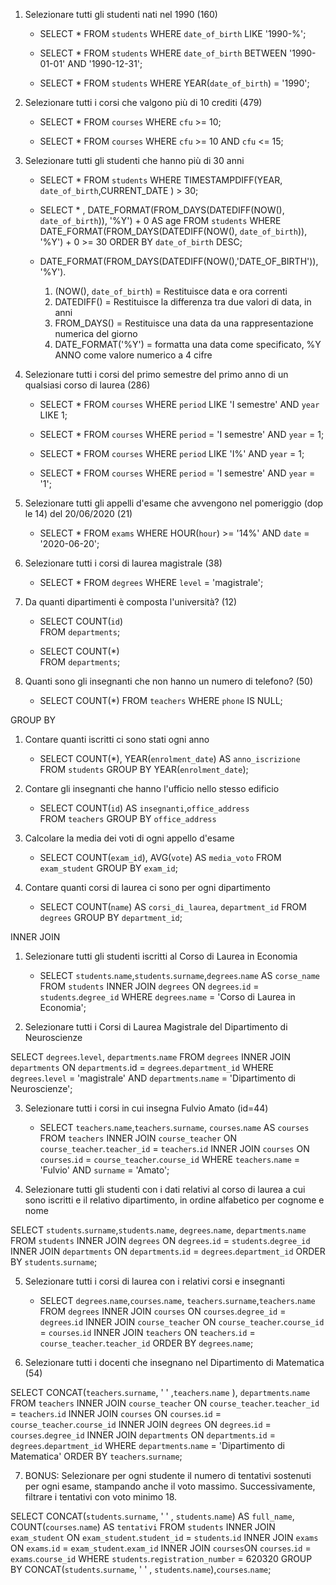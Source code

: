 1. Selezionare tutti gli studenti nati nel 1990 (160)

    -   SELECT * 
        FROM `students` 
        WHERE `date_of_birth` LIKE '1990-%';

    -   SELECT * 
        FROM `students` 
        WHERE `date_of_birth` 
        BETWEEN '1990-01-01' AND '1990-12-31';

    -   SELECT * 
        FROM `students` 
        WHERE YEAR(`date_of_birth`) = '1990';

2. Selezionare tutti i corsi che valgono più di 10 crediti (479)

    -   SELECT * 
        FROM `courses` 
        WHERE `cfu` >= 10;

    -   SELECT * 
        FROM `courses` 
        WHERE `cfu` >= 10 AND `cfu` <= 15;

3. Selezionare tutti gli studenti che hanno più di 30 anni

    -   SELECT * 
        FROM `students` 
        WHERE TIMESTAMPDIFF(YEAR, `date_of_birth`,CURRENT_DATE ) > 30;

    -   SELECT * , DATE_FORMAT(FROM_DAYS(DATEDIFF(NOW(), `date_of_birth`)),     '%Y') + 0 AS age 
        FROM `students` 
        WHERE DATE_FORMAT(FROM_DAYS(DATEDIFF(NOW(), `date_of_birth`)), '%Y') + 0 >= 30 
        ORDER BY `date_of_birth` DESC;

    - DATE_FORMAT(FROM_DAYS(DATEDIFF(NOW(),'DATE_OF_BIRTH')), '%Y').
        1. (NOW(), `date_of_birth`) = Restituisce data e ora correnti
        2. DATEDIFF() = Restituisce la differenza tra due valori di data, in anni
        3. FROM_DAYS() = Restituisce una data da una rappresentazione numerica del giorno
        4. DATE_FORMAT('%Y') = formatta una data come specificato, %Y  ANNO come valore numerico a 4 cifre

    

4. Selezionare tutti i corsi del primo semestre del primo anno di un qualsiasi corso di laurea (286)

    -   SELECT * 
        FROM `courses` 
        WHERE `period` LIKE 'I semestre' 
        AND `year` LIKE 1;

    -   SELECT * 
        FROM `courses` 
        WHERE `period` = 'I semestre' 
        AND `year` = 1;

    -   SELECT * 
        FROM `courses` 
        WHERE `period` LIKE 'I%' 
        AND `year` = 1;

    -   SELECT * 
        FROM `courses` 
        WHERE `period` = 'I semestre' 
        AND `year` = '1';

5. Selezionare tutti gli appelli d'esame che avvengono nel pomeriggio (dop le 14) del 20/06/2020 (21)

    -   SELECT * 
        FROM `exams` 
        WHERE HOUR(`hour`) >= '14%' 
        AND `date` = '2020-06-20';

6. Selezionare tutti i corsi di laurea magistrale (38)

    -   SELECT * 
        FROM `degrees` 
        WHERE `level` = 'magistrale';   

7. Da quanti dipartimenti è composta l'università? (12)

    -   SELECT COUNT(`id`)   
        FROM `departments`;

    -   SELECT COUNT(*)  
        FROM `departments`;

8. Quanti sono gli insegnanti che non hanno un numero di telefono? (50)

    -   SELECT COUNT(*) 
        FROM `teachers` 
        WHERE `phone` IS NULL;

<!-- ////////////////////////////////////////////////////////////////////// -->

GROUP BY

1. Contare quanti iscritti ci sono stati ogni anno

    -   SELECT COUNT(*), YEAR(`enrolment_date`) AS `anno_iscrizione` 
        FROM `students`
        GROUP BY  YEAR(`enrolment_date`);

2. Contare gli insegnanti che hanno l'ufficio nello stesso edificio

    -   SELECT COUNT(`id`) AS `insegnanti`,`office_address`  
        FROM `teachers`
        GROUP BY `office_address`
        <!-- HAVING COUNT(`id`) > 1; -->

3. Calcolare la media dei voti di ogni appello d'esame

    -   SELECT COUNT(`exam_id`), AVG(`vote`) AS `media_voto` 
        FROM `exam_student`
        GROUP BY `exam_id`;

4. Contare quanti corsi di laurea ci sono per ogni dipartimento

    -   SELECT COUNT(`name`) AS `corsi_di_laurea`, `department_id`
        FROM `degrees`
        GROUP BY `department_id`;

<!-- ////////////////////////////////////////////////////////////////////// -->

INNER JOIN

1. Selezionare tutti gli studenti iscritti al Corso di Laurea in Economia

    -   SELECT `students`.`name`,`students`.`surname`,`degrees`.`name` AS       `corse_name`
        FROM `students` 
        INNER JOIN `degrees`
        ON `degrees`.`id` = `students`.`degree_id`
        WHERE `degrees`.`name` = 'Corso di Laurea in Economia';

2. Selezionare tutti i Corsi di Laurea Magistrale del Dipartimento di
Neuroscienze

SELECT `degrees`.`level`, `departments`.`name` 
FROM `degrees`
INNER JOIN `departments`
ON `departments`.id = `degrees`.`department_id`
WHERE `degrees`.`level` = 'magistrale' 
AND `departments`.`name` = 'Dipartimento di Neuroscienze';

3. Selezionare tutti i corsi in cui insegna Fulvio Amato (id=44)

    -   SELECT `teachers`.`name`,`teachers`.`surname`, `courses`.`name` AS `courses` 
        FROM `teachers`
        INNER JOIN `course_teacher`
        ON `course_teacher`.`teacher_id` = `teachers`.`id`
        INNER JOIN `courses`
        ON `courses`.`id` = `course_teacher`.`course_id`
        WHERE `teachers`.`name` = 'Fulvio' AND `surname` = 'Amato';

4. Selezionare tutti gli studenti con i dati relativi al corso di laurea a cui
sono iscritti e il relativo dipartimento, in ordine alfabetico per cognome e
nome

SELECT `students`.`surname`,`students`.`name`, `degrees`.`name`, `departments`.`name`
FROM `students`
INNER JOIN `degrees`
ON `degrees`.`id` = `students`.`degree_id`
INNER JOIN `departments`
ON `departments`.`id` = `degrees`.`department_id`
ORDER BY `students`.`surname`;

5. Selezionare tutti i corsi di laurea con i relativi corsi e insegnanti

    -   SELECT `degrees`.`name`,`courses`.`name`, `teachers`.`surname`,`teachers`.`name` 
        FROM `degrees`
        INNER JOIN `courses`
        ON `courses`.`degree_id` = `degrees`.`id`
        INNER JOIN `course_teacher`
        ON `course_teacher`.`course_id` = `courses`.`id`
        INNER JOIN `teachers`
        ON `teachers`.`id` = `course_teacher`.`teacher_id`
        ORDER BY `degrees`.`name`;

6. Selezionare tutti i docenti che insegnano nel Dipartimento di
Matematica (54)

SELECT CONCAT(`teachers`.`surname`, ' ' ,`teachers`.`name` ), `departments`.`name` 
FROM `teachers`
INNER JOIN `course_teacher`
ON `course_teacher`.`teacher_id` = `teachers`.`id`
INNER JOIN `courses`
ON `courses`.`id` = `course_teacher`.`course_id`
INNER JOIN `degrees`
ON `degrees`.`id` = `courses`.`degree_id`
INNER JOIN `departments`
ON `departments`.`id` = `degrees`.`department_id`
WHERE `departments`.`name` = 'Dipartimento di Matematica'
ORDER BY `teachers`.`surname`;  

7. BONUS: Selezionare per ogni studente il numero di tentativi sostenuti
per ogni esame, stampando anche il voto massimo. Successivamente,
filtrare i tentativi con voto minimo 18.

SELECT  CONCAT(`students`.`surname`, ' ' , `students`.`name`) AS `full_name`,
		COUNT(`courses`.`name`) AS `tentativi`
FROM `students`
INNER JOIN `exam_student` ON `exam_student`.`student_id` = `students`.`id`
INNER JOIN `exams` ON `exams`.`id` = `exam_student`.`exam_id`
INNER JOIN `courses`ON `courses`.`id` = `exams`.`course_id`
WHERE `students`.`registration_number` = 620320
GROUP BY CONCAT(`students`.`surname`, ' ' , `students`.`name`),`courses`.`name`;


